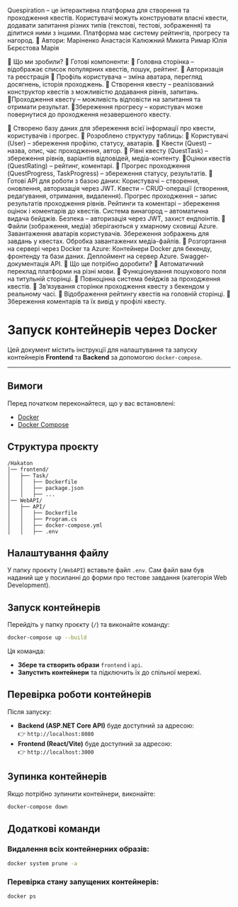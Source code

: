 
Quespiration – це інтерактивна платформа для створення та проходження квестів. Користувачі можуть конструювати власні квести, додавати запитання різних типів (текстові, тестові, зображення) та ділитися ними з іншими. Платформа має систему рейтингів, прогресу та нагород.
📌 Автори:
 Маріненко Анастасія
 Калюжний Микита
 Римар Юлія
 Бєрєстова Марія
 
📌 Що ми зробили?
🔹 Готові компоненти:
🔹 Головна сторінка – відображає список популярних квестів, пошук, рейтинг.
🔹 Авторизація та реєстрація
🔹 Профіль користувача – зміна аватара, перегляд досягнень, історія проходжень.
🔹 Створення квесту – реалізований конструктор квестів з можливістю додавання рівнів, запитань.
 🔹Проходження квесту – можливість відповісти на запитання та отримати результат.
 🔹Збереження прогресу – користувач може повернутися до проходження незавершеного квесту.

🔹 Створено базу даних для збереження всієї інформації про квести, користувачів і прогрес.
🔹 Розроблено структуру таблиць:
🔹 Користувачі (User) – збереження профілю, статусу, аватарів.
🔹 Квести (Quest) – назва, опис, час проходження, автор.
🔹 Рівні квесту (QuestTask) – збереження рівнів, варіантів відповідей, медіа-контенту.
 🔹Оцінки квестів (QuestRating) – рейтинг, коментарі.
🔹 Прогрес проходження (QuestProgress, TaskProgress) – збереження статусу, результатів.
🔹 Готові API для роботи з базою даних:
 Користувачі – створення, оновлення, авторизація через JWT.
 Квести – CRUD-операції (створення, редагування, отримання, видалення).
 Прогрес проходження – запис результатів проходження рівнів.
 Рейтинги та коментарі – збереження оцінок і коментарів до квестів.
 Система винагород – автоматична видача бейджів.
 Безпека – авторизація через JWT, захист ендпоінтів.
🔹 Файли (зображення, медіа) зберігаються у хмарному сховищі Azure.
 Завантаження аватарів користувачів.
Збереження зображень для завдань у квестах.
 Обробка завантажених медіа-файлів.
🔹 Розгортання на сервері через Docker та Azure:
 Контейнери Docker для бекенду, фронтенду та бази даних.
 Деплоймент на сервер Azure.
 Swagger-документація API.
📌 Що ще потрібно доробити?
🔸 Автоматичний переклад платформи на різні мови.
🔸 Функціонування пошукового поля на титульній сторінці.
🔸 Повноцінна система бейджів за проходження квестів.
🔸 Зв’язування сторінки проходження квесту з бекендом у реальному часі.
🔸 Відображення рейтингу квестів на головній сторінці.
🔸 Збереження коментарів та їх вивід у профілі квесту.

# **Запуск контейнерів через Docker**

Цей документ містить інструкції для налаштування та запуску контейнерів **Frontend** та **Backend** за допомогою `docker-compose`.

---

## **Вимоги**

Перед початком переконайтеся, що у вас встановлені:

- [Docker](https://www.docker.com/get-started/)
- [Docker Compose](https://docs.docker.com/compose/install/)

## **Структура проєкту**

```
/Hakaton
│── frontend/
│   ├── Task/
│   │   ├── Dockerfile
│   │   ├── package.json
│   │   ├── ...
│── WebAPI/
│   ├── API/
│   │   ├── Dockerfile
│   │   ├── Program.cs
│   │   ├── docker-compose.yml
│   │   ├── .env
```

## **Налаштування файлу**

У папку проєкту (`/WebAPI`) вставьте файл `.env`. 
Сам файл вам був наданий ще у посиланні до форми про тестове завдання (категорія Web Development).

## **Запуск контейнерів**

Перейдіть у папку проєкту (`/`) та виконайте команду:

```sh
docker-compose up --build
```

Ця команда:

- **Збере та створить образи** `frontend` і `api`.
- **Запустить контейнери** та підключить їх до спільної мережі.

## **Перевірка роботи контейнерів**

Після запуску:

- **Backend (ASP.NET Core API)** буде доступний за адресою:\
  👉 `http://localhost:8080`
- **Frontend (React/Vite)** буде доступний за адресою:\
  👉 `http://localhost:3000`

## **Зупинка контейнерів**

Якщо потрібно зупинити контейнери, виконайте:

```sh
docker-compose down
```

## **Додаткові команди**

### Видалення всіх контейнерних образів:

```sh
docker system prune -a
```

### Перевірка стану запущених контейнерів:

```sh
docker ps
```


